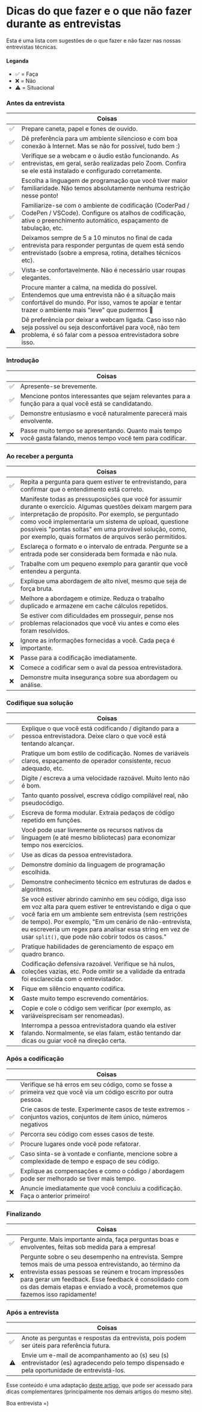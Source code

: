 # Dicas do que fazer e o que não fazer durante as entrevistas

Esta é uma lista com sugestões de o que fazer e não fazer nas nossas entrevistas técnicas.

#### Leganda

- ✅ = Faça
- ❌ = Não
- ⚠️ = Situacional

### Antes da entrevista

| | Coisas |
| --- | --- |
| ✅ | Prepare caneta, papel e fones de ouvido. |
| ✅ | Dê preferência para um ambiente silencioso e com boa conexão à Internet. Mas se não for possível, tudo bem :) |
| ✅ | Verifique se a webcam e o áudio estão funcionando. As entrevistas, em geral, serão realizadas pelo Zoom. Confira se ele está instalado e configurado corretamente.|
| ✅ | Escolha a linguagem de programação que você tiver maior familiaridade. Não temos absolutamente nenhuma restrição nesse ponto! |
| ✅ | Familiarize-se com o ambiente de codificação (CoderPad / CodePen / VSCode). Configure os atalhos de codificação, ative o preenchimento automático, espaçamento de tabulação, etc.
| ✅ | Deixamos sempre de 5 a 10 minutos no final de cada entrevista para responder perguntas de quem está sendo entrevistado (sobre a empresa, rotina, detalhes técnicos etc). |
| ✅ | Vista-se confortavelmente. Não é necessário usar roupas elegantes. |
| ✅ | Procure manter a calma, na medida do possível. Entendemos que uma entrevista não é a situação mais confortável do mundo. Por isso, vamos te apoiar e tentar trazer o ambiente mais "leve" que pudermos 🧡 |
| ⚠️ | Dê preferência por deixar a webcam ligada. Caso isso não seja possível ou seja desconfortável para você, não tem problema, é só falar com a pessoa entrevistadora sobre isso. |

### Introdução

| | Coisas |
| --- | --- |
| ✅ | Apresente-se brevemente. |
| ✅ | Mencione pontos interessantes que sejam relevantes para a função para a qual você está se candidatando. |
| ✅ | Demonstre entusiasmo e você naturalmente parecerá mais envolvente. |
| ❌ | Passe muito tempo se apresentando. Quanto mais tempo você gasta falando, menos tempo você tem para codificar. |

### Ao receber a pergunta

| | Coisas |
| --- | --- |
| ✅ | Repita a pergunta para quem estiver te entrevistando, para confirmar que o entendimento está correto. |
| ✅ | Manifeste todas as pressuposições que você for assumir durante o exercício. Algumas questões deixam margem para interpretação de propósito. Por exemplo, se perguntado como você implementaria um sistema de upload, questione possíveis "pontas soltas" em uma provável solução, como, por exemplo, quais formatos de arquivos serão permitidos. |
| ✅ | Esclareça o formato e o intervalo de entrada. Pergunte se a entrada pode ser considerada bem formada e não nula. |
| ✅ | Trabalhe com um pequeno exemplo para garantir que você entendeu a pergunta. |
| ✅ | Explique uma abordagem de alto nível, mesmo que seja de força bruta. |
| ✅ | Melhore a abordagem e otimize. Reduza o trabalho duplicado e armazene em cache cálculos repetidos. |
| ✅ | Se estiver com dificuldades em prosseguir, pense nos problemas relacionados que você viu antes e como eles foram resolvidos. |
| ❌ | Ignore as informações fornecidas a você. Cada peça é importante. |
| ❌ | Passe para a codificação imediatamente. |
| ❌ | Comece a codificar sem o aval da pessoa entrevistadora. |
| ❌ | Demonstre muita insegurança sobre sua abordagem ou análise. |

### Codifique sua solução

| | Coisas |
| --- | --- |
| ✅ | Explique o que você está codificando / digitando para a pessoa entrevistadora. Deixe claro o que você está tentando alcançar. |
| ✅ | Pratique um bom estilo de codificação. Nomes de variáveis ​​claros, espaçamento de operador consistente, recuo adequado, etc.
| ✅ | Digite / escreva a uma velocidade razoável. Muito lento não é bom. |
| ✅ | Tanto quanto possível, escreva código compilável real, não pseudocódigo. |
| ✅ | Escreva de forma modular. Extraia pedaços de código repetido em funções. |
| ✅ | Você pode usar livremente os recursos nativos da linguagem (e até mesmo bibliotecas) para economizar tempo nos exercícios. |
| ✅ | Use as dicas da pessoa entrevistadora. |
| ✅ | Demonstre domínio da linguagem de programação escolhida. |
| ✅ | Demonstre conhecimento técnico em estruturas de dados e algoritmos. |
| ✅ | Se você estiver abrindo caminho em seu código, diga isso em voz alta para quem estiver te entrevistando e diga o que você faria em um ambiente sem entrevista (sem restrições de tempo). Por exemplo, "Em um cenário de não-entrevista, eu escreveria um regex para analisar essa string em vez de usar `split()`, que pode não cobrir todos os casos." |
| ✅ | Pratique habilidades de gerenciamento de espaço em quadro branco. |
| ⚠️ | Codificação defensiva razoável. Verifique se há nulos, coleções vazias, etc. Pode omitir se a validade da entrada foi esclarecida com o entrevistador. |
| ❌ | Fique em silêncio enquanto codifica. |
| ❌ | Gaste muito tempo escrevendo comentários. |
| ❌ | Copie e cole o código sem verificar (por exemplo, as variáveis ​​precisam ser renomeadas). |
| ❌ | Interrompa a pessoa entrevistadora quando ela estiver falando. Normalmente, se elas falam, estão tentando dar dicas ou guiar você na direção certa. |

### Após a codificação

| | Coisas |
| --- | --- |
| ✅ | Verifique se há erros em seu código, como se fosse a primeira vez que você via um código escrito por outra pessoa. |
| ✅ | Crie casos de teste. Experimente casos de teste extremos - conjuntos vazios, conjuntos de item único, números negativos |
| ✅ | Percorra seu código com esses casos de teste. |
| ✅ | Procure lugares onde você pode refatorar. |
| ✅ | Caso sinta-se à vontade e confiante, mencione sobre a complexidade de tempo e espaço de seu código. |
| ✅ | Explique as compensações e como o código / abordagem pode ser melhorado se tiver mais tempo. |
| ❌ | Anuncie imediatamente que você concluiu a codificação. Faça o anterior primeiro! |

### Finalizando

| | Coisas |
| --- | --- |
| ✅ | Pergunte. Mais importante ainda, faça perguntas boas e envolventes, feitas sob medida para a empresa! |
| ❌  | Pergunte sobre o seu desempenho na entrevista. Sempre temos mais de uma pessoa entrevistando, ao término da entrevista essas pessoas se reúnem e trocam impressões para gerar um feedback. Esse feedback é consolidado com os das demais etapas e enviado a você, prometemos que fazemos isso rapidamente! |

### Após a entrevista

| | Coisas |
| --- | --- |
| ✅ | Anote as perguntas e respostas da entrevista, pois podem ser úteis para referência futura. |
| ⚠️ | Envie um e-mail de acompanhamento ao (s) seu (s) entrevistador (es) agradecendo pelo tempo dispensado e pela oportunidade de entrevistá-los. |

Esse conteúdo é uma adaptação [deste artigo](http://techinterviewhandbook.org/cheatsheet/), que pode ser acessado para dicas complementares (principalmente nos demais artigos do mesmo site).

Boa entrevista =)